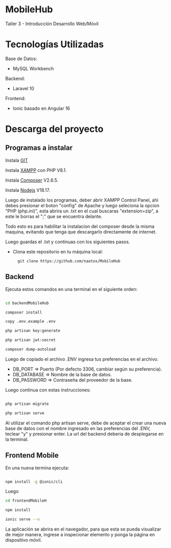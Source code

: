 # MobileHub

Taller 3 - Introducción Desarrollo Web/Móvil



Tecnologías Utilizadas
================================================================================================================
Base de Datos:
- MySQL Workbench
  
Backend:
- Laravel 10
  
Frontend:
- Ionic basado en Angular 16

Descarga del proyecto
================================================================================================================
## Programas a instalar

Instala [GIT](https://git-scm.com/downloads)

Instala [XAMPP](https://www.apachefriends.org/es/index.html) con PHP V8.1.

Instala [Composer](https://getcomposer.org/download/) V2.6.5.

Instala [Nodejs](https://nodejs.org/en) V18.17.

Luego de instalado los programas, deber abrir XAMPP Control Panel, ahí debes presionar el boton "config" de Apache y luego seleciona la opcion "PHP (php.ini)", esta abrira un .txt en el cual buscaras "extension=zip", a este le borras el ";" que se encuentra delante.

Todo esto es para habilitar la instalacion del composer desde la misma maquina, evitando que tenga que descargarlo directamente de internet.

Luego guardas el .txt y continuas con los siguientes pasos.

- Clona este repositorio en tu máquina local: 

		git clone https://github.com/naatox/MobileHub


## Backend
Ejecuta estos comandos en una terminal en el siguiente orden:
```bash

cd backendMobileHub

composer install

copy .env.example .env

php artisan key:generate

php artisan jwt:secret

composer dump-autoload


```
Luego de copiado el archivo .ENV ingresa tus preferencias en el archivo.
- DB_PORT => Puerto (Por defecto 3306, cambiar según su preferencia).
- DB_DATABASE => Nombre de la base de datos.
- DB_PASSWORD => Contraseña del proveedor de la base.


Luego continua con estas instrucciones:
```bash

php artisan migrate

php artisan serve
```
Al utilizar el comando php artisan serve, debe de aceptar el crear una nueva base de datos con el nombre ingresado en las preferencias del .ENV, teclear "y" y presionar enter.
La url del backend deberia de desplegarse en la terminal.

## Frontend Mobile
En una nueva termina ejecuta:
```bash

npm install -g @ionic/cli

```
Luego
```bash
cd frontendMobileH

npm install 

ionic serve --o
```
La aplicación se abrira en el navegador, para que esta se pueda visualizar de mejor manera, ingrese a inspecionar elemento y ponga la página en dispositivo móvil.

